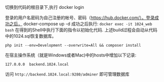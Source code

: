 切换到代码的根目录下,执行
    docker login

登录的用户名密码为自己注册的帐号、密码（https://hub.docker.com/）。登录成功之后，
    docker-compose up -d
成功之后执行:  `docker exec -it 1024_web bash` 在得到的Shell中执行下面的指令以初始化代码. 上述build过程会自动从代码中的1024.sql恢复数据库。

    php init --env=Development --overwrite=All && composer install

在宿主操作系统（就是Windows或者Mac)中的hosts中增加以下记录:

    127.0.0.0  backend.1024.local

访问 `http://backend.1024.local:9280/adminer` 即可管理数据库
